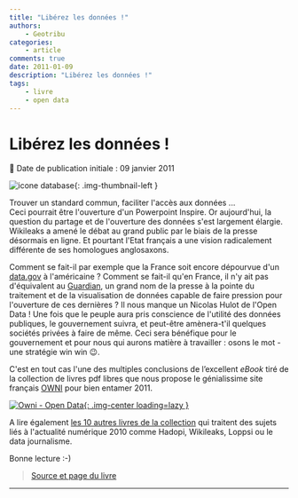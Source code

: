 ```yaml
---
title: "Libérez les données !"
authors:
    - Geotribu
categories:
    - article
comments: true
date: 2011-01-09
description: "Libérez les données !"
tags:
    - livre
    - open data
---
```


# Libérez les données !

:calendar: Date de publication initiale : 09 janvier 2011

![icone database](https://cdn.geotribu.fr/img/logos-icones/programmation/database.png "icone database"){: .img-thumbnail-left }

Trouver un standard commun, faciliter l'accès aux données ...  
Ceci pourrait être l'ouverture d'un Powerpoint Inspire. Or aujourd'hui, la question du partage et de l'ouverture des données s'est largement élargie. Wikileaks a amené le débat au grand public par le biais de la presse désormais en ligne. Et pourtant l'Etat français a une vision radicalement différente de ses homologues anglosaxons.

Comment se fait-il par exemple que la France soit encore dépourvue d'un [data.gov](http://geotribu.net/node/119) à l'américaine ? Comment se fait-il qu'en France, il n'y ait pas d'équivalent au [Guardian](http://www.guardian.co.uk/), un grand nom de la presse à la pointe du traitement et de la visualisation de données capable de faire pression pour l'ouverture de ces dernières ? Il nous manque un Nicolas Hulot de l'Open Data ! Une fois que le peuple aura pris conscience de l'utilité des données publiques, le gouvernement suivra, et peut-être amènera-t'il quelques sociétés privées à faire de même. Ceci sera bénéfique pour le gouvernement et pour nous qui aurons matière à travailler : osons le mot - une stratégie win win :wink:.

C'est en tout cas l'une des multiples conclusions de l’excellent *eBook* tiré de la collection de livres pdf libres que nous propose le génialissime site français [OWNI](http://owni.fr/#aujourd-hui) pour bien entamer 2011.

[![Owni - Open Data](https://cdn.geotribu.fr/img/articles-blog-rdp/articles/2011/OpenData.jpg "Owni - Open Data"){: .img-center loading=lazy }](http://owni.fr/files/2010/12/OPENDATA_ebook_2010.pdf "Owni - Open Data")

A lire également [les 10 autres livres de la collection](http://owni.fr/2010/12/27/contre-histoire-de-linternet-freepress-on-owni/) qui traitent des sujets liés à l'actualité numérique 2010 comme Hadopi, Wikileaks, Loppsi ou le data journalisme.

Bonne lecture :-)

> [Source et page du livre](http://owni.fr/2010/12/27/ebook-opendata/)

----

<!-- geotribu:authors-block -->
